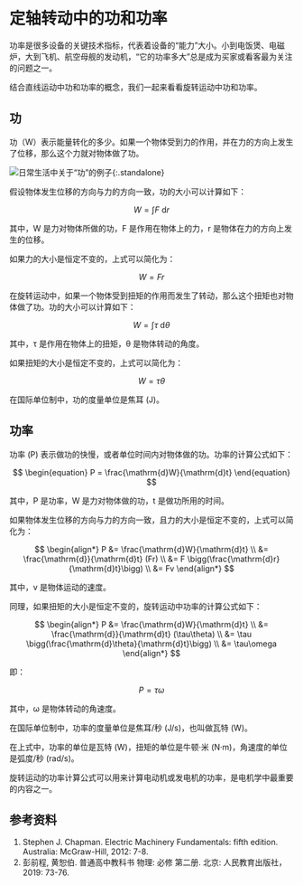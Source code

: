 # 定轴转动中的功和功率

功率是很多设备的关键技术指标，代表着设备的“能力”大小。小到电饭煲、电磁炉，大到飞机、航空母舰的发动机，“它的功率多大”总是成为买家或看客最为关注的问题之一。

结合直线运动中功和功率的概念，我们一起来看看旋转运动中功和功率。

## 功

功（W）表示能量转化的多少。如果一个物体受到力的作用，并在力的方向上发生了位移，那么这个力就对物体做了功。

![日常生活中关于“功”的例子](https://picx.zhimg.com/v2-4969a12982628d4a9c70a3414258ec2b_1440w.jpg "日常生活中关于“功”的例子"){:.standalone}

假设物体发生位移的方向与力的方向一致，功的大小可以计算如下：

$$
\begin{equation}
  W = \int F \ \mathrm{d}r
\end{equation}
$$

其中，W 是力对物体所做的功，F 是作用在物体上的力，r 是物体在力的方向上发生的位移。

如果力的大小是恒定不变的，上式可以简化为：

$$
W = Fr
$$

在旋转运动中，如果一个物体受到扭矩的作用而发生了转动，那么这个扭矩也对物体做了功。功的大小可以计算如下：

$$
\begin{equation}
  W = \int \tau \ \mathrm{d}\theta
\end{equation}
$$

其中，τ 是作用在物体上的扭矩，θ 是物体转动的角度。

如果扭矩的大小是恒定不变的，上式可以简化为：

$$
W = \tau \theta
$$

在国际单位制中，功的度量单位是焦耳 (J)。

## 功率

功率 (P) 表示做功的快慢，或者单位时间内对物体做的功。功率的计算公式如下：

$$
\begin{equation}
  P = \frac{\mathrm{d}W}{\mathrm{d}t}
\end{equation}
$$

其中，P 是功率，W 是力对物体做的功，t 是做功所用的时间。

如果物体发生位移的方向与力的方向一致，且力的大小是恒定不变的，上式可以简化为：

$$
\begin{align*}
P &= \frac{\mathrm{d}W}{\mathrm{d}t} \\
  &= \frac{\mathrm{d}}{\mathrm{d}t} (Fr) \\
  &= F \bigg(\frac{\mathrm{d}r}{\mathrm{d}t}\bigg) \\
  &= Fv
\end{align*}
$$

其中，v 是物体运动的速度。

同理，如果扭矩的大小是恒定不变的，旋转运动中功率的计算公式如下：

$$
\begin{align*}
P &= \frac{\mathrm{d}W}{\mathrm{d}t} \\
  &= \frac{\mathrm{d}}{\mathrm{d}t} (\tau\theta) \\
  &= \tau \bigg(\frac{\mathrm{d}\theta}{\mathrm{d}t}\bigg) \\
  &= \tau\omega
\end{align*}
$$

即：

$$
\begin{equation}
  P = \tau\omega
\end{equation}
$$

其中，ω 是物体转动的角速度。

在国际单位制中，功率的度量单位是焦耳/秒 (J/s)，也叫做瓦特 (W)。

在上式中，功率的单位是瓦特 (W)，扭矩的单位是牛顿·米 (N·m)，角速度的单位是弧度/秒 (rad/s)。

旋转运动的功率计算公式可以用来计算电动机或发电机的功率，是电机学中最重要的内容之一。

## 参考资料

1. Stephen J. Chapman. Electric Machinery Fundamentals: fifth edition. Australia: McGraw-Hill, 2012: 7-8.
2. 彭前程, 黄恕伯. 普通高中教科书 物理: 必修 第二册. 北京: 人民教育出版社，2019: 73-76.

